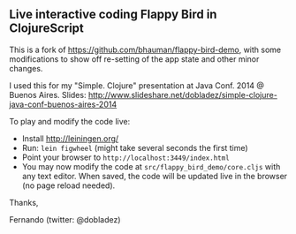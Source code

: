 
## Live interactive coding Flappy Bird in ClojureScript

This is a fork of https://github.com/bhauman/flappy-bird-demo, with some
modifications to show off re-setting of the app state and other minor changes.

I used this for my "Simple. Clojure" presentation at Java Conf. 2014 @ Buenos Aires. Slides: http://www.slideshare.net/dobladez/simple-clojure-java-conf-buenos-aires-2014

To play and modify the code live:

* Install http://leiningen.org/
* Run: `lein figwheel` (might take several seconds the first time)
* Point your browser to `http://localhost:3449/index.html`
* You may now modify the code at  `src/flappy_bird_demo/core.cljs` with any text editor. When saved, the code will be updated live in the browser (no page reload needed).



Thanks,

Fernando (twitter: @dobladez)
